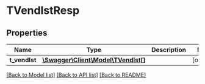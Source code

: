 # TVendlstResp

## Properties
Name | Type | Description | Notes
------------ | ------------- | ------------- | -------------
**t_vendlst** | [**\Swagger\Client\Model\TVendlst[]**](TVendlst.md) |  | [optional] 

[[Back to Model list]](../README.md#documentation-for-models) [[Back to API list]](../README.md#documentation-for-api-endpoints) [[Back to README]](../README.md)


